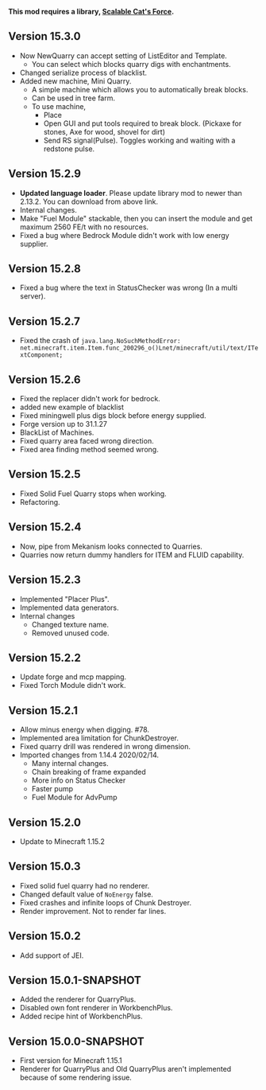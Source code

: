 **This mod requires a library, [Scalable Cat's Force](https://www.curseforge.com/minecraft/mc-mods/scalable-cats-force).**
## Version 15.3.0
* Now NewQuarry can accept setting of ListEditor and Template.
  * You can select which blocks quarry digs with enchantments.
* Changed serialize process of blacklist.
* Added new machine, Mini Quarry.
  * A simple machine which allows you to automatically break blocks.
  * Can be used in tree farm.
  * To use machine,
    * Place
    * Open GUI and put tools required to break block. (Pickaxe for stones, Axe for wood, shovel for dirt)
    * Send RS signal(Pulse). Toggles working and waiting with a redstone pulse.

## Version 15.2.9
* **Updated language loader**. Please update library mod to newer than 2.13.2. You can download from above link.
* Internal changes.
* Make "Fuel Module" stackable, then you can insert the module and get maximum 2560 FE/t with no resources.
* Fixed a bug where Bedrock Module didn't work with low energy supplier.

## Version 15.2.8
* Fixed a bug where the text in StatusChecker was wrong (In a multi server).

## Version 15.2.7
* Fixed the crash of `java.lang.NoSuchMethodError: net.minecraft.item.Item.func_200296_o()Lnet/minecraft/util/text/ITextComponent;`

## Version 15.2.6
* Fixed the replacer didn't work for bedrock.
* added new example of blacklist
* Fixed miningwell plus digs block before energy supplied.
* Forge version up to 31.1.27
* BlackList of Machines.
* Fixed quarry area faced wrong direction.
* Fixed area finding method seemed wrong.

## Version 15.2.5
* Fixed Solid Fuel Quarry stops when working.
* Refactoring.

## Version 15.2.4
* Now, pipe from Mekanism looks connected to Quarries.
* Quarries now return dummy handlers for ITEM and FLUID capability.

## Version 15.2.3
* Implemented "Placer Plus".
* Implemented data generators.
* Internal changes
  * Changed texture name.
  * Removed unused code.

## Version 15.2.2
* Update forge and mcp mapping.
* Fixed Torch Module didn't work.

## Version 15.2.1
* Allow minus energy when digging. #78.
* Implemented area limitation for ChunkDestroyer.
* Fixed quarry drill was rendered in wrong dimension.
* Imported changes from 1.14.4 2020/02/14.
    - Many internal changes.
    - Chain breaking of frame expanded
    - More info on Status Checker
    - Faster pump
    - Fuel Module for AdvPump

## Version 15.2.0
* Update to Minecraft 1.15.2

## Version 15.0.3
* Fixed solid fuel quarry had no renderer.
* Changed default value of `NoEnergy` false.
* Fixed crashes and infinite loops of Chunk Destroyer.
* Render improvement. Not to render far lines.

## Version 15.0.2
* Add support of JEI.

## Version 15.0.1-SNAPSHOT
* Added the renderer for QuarryPlus.
* Disabled own font renderer in WorkbenchPlus.
* Added recipe hint of WorkbenchPlus.

## Version 15.0.0-SNAPSHOT
* First version for Minecraft 1.15.1
* Renderer for QuarryPlus and Old QuarryPlus aren't implemented because of some rendering issue.
